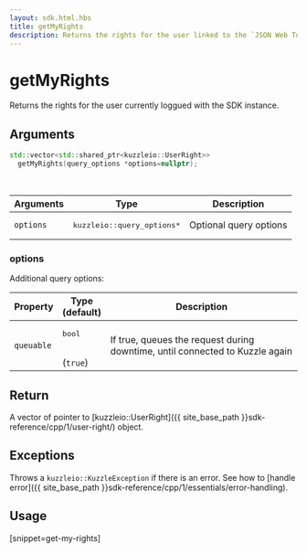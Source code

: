 ```yaml
---
layout: sdk.html.hbs
title: getMyRights
description: Returns the rights for the user linked to the `JSON Web Token`.
---
```


# getMyRights

Returns the rights for the user currently loggued with the SDK instance.

## Arguments

```cpp
std::vector<std::shared_ptr<kuzzleio::UserRight>> 
  getMyRights(query_options *options=nullptr);
```

<br/>

| Arguments    | Type    | Description |
|--------------|---------|-------------|
| `options`  | <pre>kuzzleio::query_options*</pre>  | Optional query options |

### options

Additional query options:

| Property     | Type<br/>(default)    | Description        | 
| ---------- | ------- | --------------------------------- | 
| `queuable` | <pre>bool</pre><br/>(`true`) | If true, queues the request during downtime, until connected to Kuzzle again |

## Return

A vector of pointer to [kuzzleio::UserRight]({{ site_base_path }}sdk-reference/cpp/1/user-right/) object.

## Exceptions

Throws a `kuzzleio::KuzzleException` if there is an error. See how to [handle error]({{ site_base_path }}sdk-reference/cpp/1/essentials/error-handling).

## Usage

[snippet=get-my-rights]
